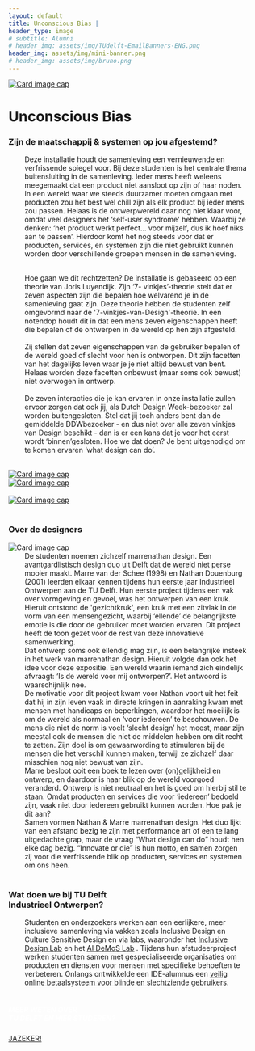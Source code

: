 ```yaml
---
layout: default
title: Unconscious Bias |
header_type: image
# subtitle: Alumni
# header_img: assets/img/TUdelft-EmailBanners-ENG.png
header_img: assets/img/mini-banner.png
# header_img: assets/img/bruno.png
---
```


<!-- <img src="/assets/img/mini-banner.png" alt="Card image cap"> -->
<a href="/assets/img/Per project compressed/Unconscious Bias - Top.jpg" target="_blank"><img src="/assets/img/Per project compressed/Unconscious Bias - Top.jpg" alt="Card image cap"
class="main-image"></a>
<br> 


<!-- ## Title 1 -->
<div class="card bias-card shadow">
<div class="card-body">
<h1 class="card-title text-center NeueMachina-project">Unconscious Bias</h1>
<h3 class="text-center NeueMachina-h4">Zijn de maatschappij & systemen op jou afgestemd?</h3>
  <div class="card-body text-center card-text" style="margin-left: 2rem;margin-right: 2rem;">
Deze installatie houdt de samenleving een vernieuwende en verfrissende spiegel voor. Bij deze
studenten is het centrale thema buitensluiting in de samenleving. Ieder mens heeft weleens meegemaakt
dat een product niet aansloot op zijn of haar noden. In een wereld waar we steeds duurzamer moeten
omgaan met producten zou het best wel chill zijn als elk product bij ieder mens zou passen. Helaas is de
ontwerpwereld daar nog niet klaar voor, omdat veel designers het ‘self-user syndrome' hebben. Waarbij
ze denken: ‘het product werkt perfect… voor mijzelf, dus ik hoef niks aan te passen’. Hierdoor komt het
nog steeds voor dat er producten, services, en systemen zijn die niet gebruikt kunnen worden door
verschillende groepen mensen in de samenleving.<br>
<br>

Hoe gaan we dit rechtzetten? De installatie is gebaseerd op een theorie van Joris Luyendijk. Zijn ‘7-
vinkjes’-theorie stelt dat er zeven aspecten zijn die bepalen hoe welvarend je in de samenleving gaat zijn.
Deze theorie hebben de studenten zelf omgevormd naar de '7-vinkjes-van-Design'-theorie. In een
notendop houdt dit in dat een mens zeven eigenschappen heeft die bepalen of de ontwerpen in de wereld
op hen zijn afgesteld.<br><br>
Zij stellen dat zeven eigenschappen van de gebruiker bepalen of de wereld goed of slecht voor hen is
ontworpen. Dit zijn facetten van het dagelijks leven waar je je niet altijd bewust van bent. Helaas worden
deze facetten onbewust (maar soms ook bewust) niet overwogen in ontwerp.<br><br>
De zeven interacties die je kan ervaren in onze installatie zullen ervoor zorgen dat ook jij, als Dutch
Design Week-bezoeker zal worden buitengesloten. Stel dat jij toch anders bent dan de gemiddelde DDWbezoeker - en dus niet over alle zeven vinkjes van Design beschikt - dan is er een kans dat je voor het
eerst wordt ‘binnen’gesloten. Hoe we dat doen? Je bent uitgenodigd om te komen ervaren ‘what design
can do’.
  </div>
</div>
</div>
<br>
<div class="container">
  <div class="row">
    <div class="col-sm">
      <a href="/assets/img/Per project compressed/Unconscious Bias - 1.jpg" target="_blank"><img src="/assets/img/Per project compressed/Unconscious Bias - 1.jpg" alt="Card image cap"></a>
    </div>
    <div class="col-sm">
      <a href="/assets/img/Per project compressed/Unconscious Bias - 2.jpg" target="_blank"><img src="/assets/img/Per project compressed/Unconscious Bias - 2.jpg" alt="Card image cap"></a>
    </div>
  </div>
  <br>
  <div class="row">
    <div class="col-sm">
      <a href="/assets/img/Per project compressed/Unconscious Bias - 3.jpg" target="_blank"><img src="/assets/img/Per project compressed/Unconscious Bias - 3.jpg" alt="Card image cap"></a>
    </div>
  </div>
</div>
<br>
<!-- ## Title 2 -->
<div class="card white-card shadow">
<div class="card-body">
<h3 class="card-title text-center NeueMachina-h3">Over de designers</h3>
<img src="/assets/img/03UnconsciousBias/UnconsciousBias-ProfileImage.jpg" alt="Card image cap">
  <div class="card-body text-center card-text" style="margin-left: 2rem;margin-right: 2rem;">
De studenten noemen zichzelf marrenathan design. Een avantgardlistisch design duo uit Delft dat de
wereld niet perse mooier maakt. Marre van der Schee (1998) en Nathan Douenburg (2001) leerden
elkaar kennen tijdens hun eerste jaar Industrieel Ontwerpen aan de TU Delft. Hun eerste project tijdens
een vak over vormgeving en gevoel, was het ontwerpen van een kruk. Hieruit ontstond de 'gezichtkruk',
een kruk met een zitvlak in de vorm van een mensengezicht, waarbij ‘ellende’ de belangrijkste emotie is
die door de gebruiker moet worden ervaren. Dit project heeft de toon gezet voor de rest van deze
innovatieve samenwerking.<br>
Dat ontwerp soms ook ellendig mag zijn, is een belangrijke insteek in het werk van marrenathan design.
Hieruit volgde dan ook het idee voor deze expositie. Een wereld waarin iemand zich eindelijk afvraagt: ‘Is
de wereld voor mij ontworpen?’. Het antwoord is waarschijnlijk nee.<br>
De motivatie voor dit project kwam voor Nathan voort uit het feit dat hij in zijn leven vaak in directe
kringen in aanraking kwam met mensen met handicaps en beperkingen, waardoor het moeilijk is om de
wereld als normaal en ‘voor iedereen’ te beschouwen. De mens die niet de norm is voelt ‘slecht design’
het meest, maar zijn meestal ook de mensen die niet de middelen hebben om dit recht te zetten. Zijn doel
is om gewaarwording te stimuleren bij de mensen die het verschil kunnen maken, terwijl ze zichzelf daar
misschien nog niet bewust van zijn.<br>
Marre besloot ooit een boek te lezen over (on)gelijkheid en ontwerp, en daardoor is haar blik op de
wereld voorgoed veranderd. Ontwerp is niet neutraal en het is goed om hierbij stil te staan. Omdat
producten en services die voor ‘iedereen’ bedoeld zijn, vaak niet door iedereen gebruikt kunnen worden.
Hoe pak je dit aan?<br>
Samen vormen Nathan & Marre marrenathan design. Het duo lijkt van een afstand bezig te zijn met
performance art of een te lang uitgedachte grap, maar de vraag “What design can do” houdt hen elke dag
bezig. “Innovate or die” is hun motto, en samen zorgen zij voor die verfrissende blik op producten,
services en systemen om ons heen.
  </div>
</div>
</div>
<br>
<!-- ## Title 3   -->
<div class="card white-card shadow">
<div class="card-body">
<h3 class="card-title text-center NeueMachina-h3">Wat doen we bij TU Delft<br> Industrieel Ontwerpen?</h3>
  <div class="card-body text-center card-text" style="margin-left: 2rem;margin-right: 2rem;">
Studenten en onderzoekers werken aan een eerlijkere, meer inclusieve samenleving via vakken
zoals Inclusive Design en Culture Sensitive Design en via labs, waaronder het 
<a href="https://delftdesignlabs.org/inclusive-design-lab/" target="_blank"><u>Inclusive Design Lab</u></a>
 en het 
 <a href="https://www.tudelft.nl/ai/ai-demos-lab" target="_blank"><u>AI DeMoS Lab</u></a>
 . Tijdens hun afstudeerproject werken studenten samen met
gespecialiseerde organisaties om producten en diensten voor mensen met specifieke behoeften
te verbeteren. Onlangs ontwikkelde een IDE-alumnus een 
<a href="https://delftdesignlabs.org/projects/thesis-blind-mobile-payment/" target="_blank"><u>veilig online betaalsysteem voor blinde en slechtziende gebruikers</u></a>.
  </div>
</div>
</div>
<br>
<div class="card text-center  blue-card shadow">
  <div class="card-body">
    <h5 class="card-title NeueMachina-h4" style="color:white;">MEER WETEN OVER <br>TU DELFT EN HIER STUDEREN?</h5>
    <a href="https://www.tudelft.nl/onderwijs/praktische-zaken/voorzieningen" class="btn btn-primary NeueMachina">JAZEKER!</a>
  </div>
</div>